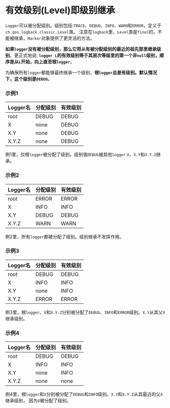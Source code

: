 有效级别(Level)即级别继承
===================================================================
`Logger`可以被分配级别。级别包括:`TRACE`、`DEBUG`、`INFO`、`WARN`和`ERROR`，定义于`ch.qos.logback.classic.Level`类。
注意在`logback`里，`Level`类是`final`的，不能被继承，`Marker`对象提供了更灵活的方法。

**如果`logger`没有被分配级别，那么它将从有被分配级别的最近的祖先那里继承级别**。更正式地说:
**`logger L`的有效级别等于其层次等级里的第一个非`null`级别，顺序是从`L`开始，向上直至根`logger`**。

为确保所有`logger`都能够最终继承一个级别，**根`logger`总是有级别。默认情况下，这个级别是`DEBUG`**。

### 示例1
| Logger名 | 分配级别 | 有效级别 |
| :------- | :------ | :-------|
| root | DEBUG | DEBUG |
| X | none | DEBUG |
| X.Y | none | DEBUG |
| X.Y.Z | none | DEBUG |

例1里，仅根`logger`被分配了级别。级别值`DEBUG`被其他`logger` `X`、`X.Y`和`X.Y.Z`继承。

### 示例2
| Logger名 | 分配级别 | 有效级别 |
| :------ | :------ | :--------|
| root | ERROR | ERROR |
| X | INFO | INFO |
| X.Y | DEBUG | DEBUG |
| X.Y.Z | WARN | WARN |

例2里，所有`logger`都被分配了级别。级别继承不发挥作用。

### 示例3
| Logger名 | 分配级别 | 有效级别 |
| :------ | :------- | :--------|
| root | DEBUG | DEBUG |
| X | INFO | INFO |
| X.Y | none | INFO |
| X.Y.Z | ERROR | ERROR |

例3里，根`logger`、`X`和`X.Y.Z`分别被分配了`DEBUG`、`INFO`和`ERROR`级别。`X.Y`从其父`X`继承级别。

### 示例4
| Logger名 | 分配级别 | 有效级别 |
| :------ | :------- | :--------|
| root | DEBUG | DEBUG |
| X | INFO | INFO |
| X.Y | none | INFO |
| X.Y.Z | none | none |

例4里，根`logger`和`X`分别被分配了`DEBUG`和`INFO`级别。`X.Y`和`X.Y.Z`从其最近的父`X`继承级别，
因为`X`被分配了级别。
